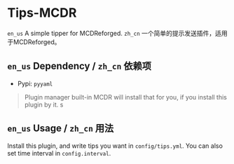 # Tips-MCDR
`en_us` A simple tipper for MCDReforged.
`zh_cn` 一个简单的提示发送插件，适用于MCDReforged。

## `en_us` Dependency / `zh_cn` 依赖项
- Pypi: `pyyaml`
> Plugin manager built-in MCDR will install that for you, if you install this plugin by it.
> s


## `en_us` Usage / `zh_cn` 用法
Install this plugin, and write tips you want in `config/tips.yml`. You can also set time interval in `config.interval`.
